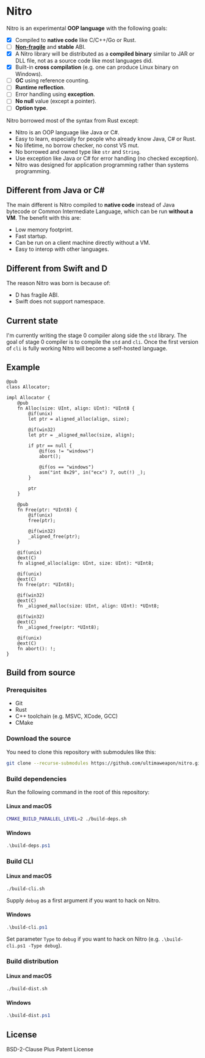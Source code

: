 # Nitro

Nitro is an experimental **OOP language** with the following goals:

- [x] Compiled to **native code** like C/C++/Go or Rust.
- [ ] **[Non-fragile](https://en.wikipedia.org/wiki/Fragile_binary_interface_problem)** and
  **stable** ABI.
- [x] A Nitro library will be distributed as a **compiled binary** similar to JAR or DLL file, not
  as a source code like most languages did.
- [x] Built-in **cross compilation** (e.g. one can produce Linux binary on Windows).
- [ ] **GC** using reference counting.
- [ ] **Runtime reflection**.
- [ ] Error handling using **exception**.
- [ ] **No null** value (except a pointer).
- [ ] **Option type**.

Nitro borrowed most of the syntax from Rust except:

- Nitro is an OOP language like Java or C#.
- Easy to learn, especially for people who already know Java, C# or Rust.
- No lifetime, no borrow checker, no const VS mut.
- No borrowed and owned type like `str` and `String`.
- Use exception like Java or C# for error handling (no checked exception).
- Nitro was designed for application programming rather than systems programming.

## Different from Java or C#

The main different is Nitro compiled to **native code** instead of Java bytecode or Common
Intermediate Language, which can be run **without a VM**. The benefit with this are:

- Low memory footprint.
- Fast startup.
- Can be run on a client machine directly without a VM.
- Easy to interop with other languages.

## Different from Swift and D

The reason Nitro was born is because of:

- D has fragile ABI.
- Swift does not support namespace.

## Current state

I'm currently writing the stage 0 compiler along side the `std` library. The goal of stage 0
compiler is to compile the `std` and `cli`. Once the first version of `cli` is fully working Nitro
will become a self-hosted language.

## Example

```
@pub
class Allocator;

impl Allocator {
    @pub
    fn Alloc(size: UInt, align: UInt): *UInt8 {
        @if(unix)
        let ptr = aligned_alloc(align, size);

        @if(win32)
        let ptr = _aligned_malloc(size, align);

        if ptr == null {
            @if(os != "windows")
            abort();

            @if(os == "windows")
            asm("int 0x29", in("ecx") 7, out(!) _);
        }

        ptr
    }

    @pub
    fn Free(ptr: *UInt8) {
        @if(unix)
        free(ptr);

        @if(win32)
        _aligned_free(ptr);
    }

    @if(unix)
    @ext(C)
    fn aligned_alloc(align: UInt, size: UInt): *UInt8;

    @if(unix)
    @ext(C)
    fn free(ptr: *UInt8);

    @if(win32)
    @ext(C)
    fn _aligned_malloc(size: UInt, align: UInt): *UInt8;

    @if(win32)
    @ext(C)
    fn _aligned_free(ptr: *UInt8);

    @if(unix)
    @ext(C)
    fn abort(): !;
}
```

## Build from source

### Prerequisites

- Git
- Rust
- C++ toolchain (e.g. MSVC, XCode, GCC)
- CMake

### Download the source

You need to clone this repository with submodules like this:

```sh
git clone --recurse-submodules https://github.com/ultimaweapon/nitro.git
```

### Build dependencies

Run the following command in the root of this repository:

#### Linux and macOS

```sh
CMAKE_BUILD_PARALLEL_LEVEL=2 ./build-deps.sh
```

#### Windows

```powershell
.\build-deps.ps1
```

### Build CLI

#### Linux and macOS

```sh
./build-cli.sh
```

Supply `debug` as a first argument if you want to hack on Nitro.

#### Windows

```powershell
.\build-cli.ps1
```

Set parameter `Type` to `debug` if you want to hack on Nitro (e.g. `.\build-cli.ps1 -Type debug`).

### Build distribution

#### Linux and macOS

```sh
./build-dist.sh
```

#### Windows

```powershell
.\build-dist.ps1
```

## License

BSD-2-Clause Plus Patent License
